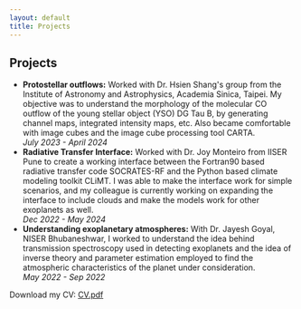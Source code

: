 ```yaml
---
layout: default
title: Projects
---
```

<main>
    <h2>Projects</h2>
    <ul>
        <li>
            <strong>Protostellar outflows:</strong> Worked with Dr. Hsien Shang's group from the Institute of Astronomy and Astrophysics, Academia Sinica, Taipei. My objective was to understand the morphology of the molecular CO outflow of the young stellar object (YSO) DG Tau B, by generating channel maps, integrated intensity maps, etc. Also became comfortable with image cubes and the image cube processing tool CARTA.
            <br>
            <em>July 2023 - April 2024</em>
        </li>
        <li>
            <strong>Radiative Transfer Interface:</strong> Worked with Dr. Joy Monteiro from IISER Pune to create a working interface between the Fortran90 based radiative transfer code SOCRATES-RF and the Python based climate modeling toolkit CLiMT. I was able to make the interface work for simple scenarios, and my colleague is currently working on expanding the interface to include clouds and make the models work for other exoplanets as well.
            <br>
            <em>Dec 2022 - May 2024</em>
        </li>
        <li>
            <strong>Understanding exoplanetary atmospheres:</strong> With Dr. Jayesh Goyal, NISER Bhubaneshwar, I worked to understand the idea behind transmission spectroscopy used in detecting exoplanets and the idea of inverse theory and parameter estimation employed to find the atmospheric characteristics of the planet under consideration.
            <br>
            <em>May 2022 - Sep 2022</em>
        </li>
    </ul>
    <div class="cv-container">
        <p>Download my CV: <a href="{{ '/assets/cv/CV.pdf' | relative_url }}" target="_blank" rel="noopener noreferrer">CV.pdf</a></p>
    </div>
</main>
